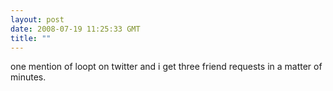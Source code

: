 ```yaml
---
layout: post
date: 2008-07-19 11:25:33 GMT
title: ""
---
```

one mention of loopt on twitter and i get three friend requests in a matter of minutes.